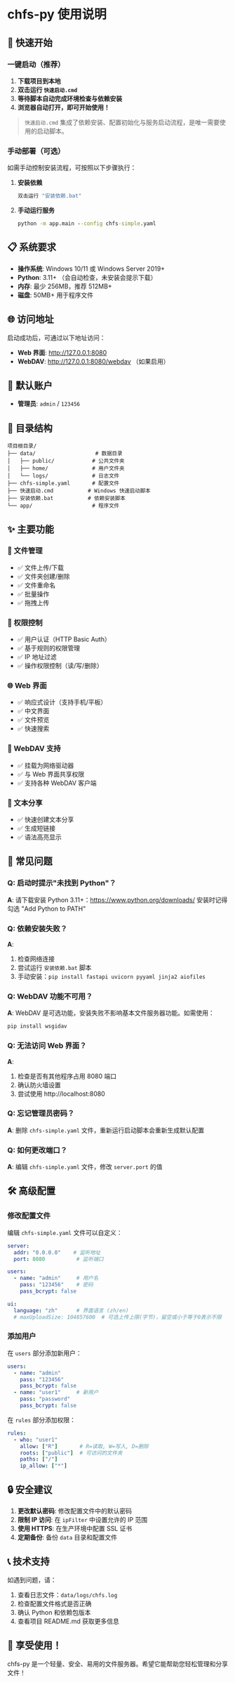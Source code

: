 # chfs-py 使用说明

## 🚀 快速开始

### 一键启动（推荐）

1. **下载项目到本地**
2. **双击运行 `快速启动.cmd`**
3. **等待脚本自动完成环境检查与依赖安装**
4. **浏览器自动打开，即可开始使用！**

> `快速启动.cmd` 集成了依赖安装、配置初始化与服务启动流程，是唯一需要使用的启动脚本。

### 手动部署（可选）

如需手动控制安装流程，可按照以下步骤执行：

1. **安装依赖**
   ```cmd
   双击运行 "安装依赖.bat"
   ```

2. **手动运行服务**
   ```cmd
   python -m app.main --config chfs-simple.yaml
   ```

## 📋 系统要求

- **操作系统**: Windows 10/11 或 Windows Server 2019+
- **Python**: 3.11+ （会自动检查，未安装会提示下载）
- **内存**: 最少 256MB，推荐 512MB+
- **磁盘**: 50MB+ 用于程序文件

## 🌐 访问地址

启动成功后，可通过以下地址访问：

- **Web 界面**: http://127.0.0.1:8080
- **WebDAV**: http://127.0.0.1:8080/webdav （如果启用）

## 👤 默认账户

- **管理员**: `admin` / `123456`

## 📁 目录结构

```
项目根目录/
├── data/                   # 数据目录
│   ├── public/            # 公共文件夹
│   ├── home/              # 用户文件夹
│   └── logs/              # 日志文件
├── chfs-simple.yaml       # 配置文件
├── 快速启动.cmd           # Windows 快速启动脚本
├── 安装依赖.bat           # 依赖安装脚本
└── app/                   # 程序文件
```

## ✨ 主要功能

### 📂 文件管理
- ✅ 文件上传/下载
- ✅ 文件夹创建/删除
- ✅ 文件重命名
- ✅ 批量操作
- ✅ 拖拽上传

### 🔐 权限控制
- ✅ 用户认证（HTTP Basic Auth）
- ✅ 基于规则的权限管理
- ✅ IP 地址过滤
- ✅ 操作权限控制（读/写/删除）

### 🌐 Web 界面
- ✅ 响应式设计（支持手机/平板）
- ✅ 中文界面
- ✅ 文件预览
- ✅ 快速搜索

### 📁 WebDAV 支持
- ✅ 挂载为网络驱动器
- ✅ 与 Web 界面共享权限
- ✅ 支持各种 WebDAV 客户端

### 📝 文本分享
- ✅ 快速创建文本分享
- ✅ 生成短链接
- ✅ 语法高亮显示

## 🔧 常见问题

### Q: 启动时提示"未找到 Python"？
**A**: 请下载安装 Python 3.11+：https://www.python.org/downloads/
安装时记得勾选 "Add Python to PATH"

### Q: 依赖安装失败？
**A**: 
1. 检查网络连接
2. 尝试运行 `安装依赖.bat` 脚本
3. 手动安装：`pip install fastapi uvicorn pyyaml jinja2 aiofiles`

### Q: WebDAV 功能不可用？
**A**: WebDAV 是可选功能，安装失败不影响基本文件服务器功能。如需使用：
```cmd
pip install wsgidav
```

### Q: 无法访问 Web 界面？
**A**: 
1. 检查是否有其他程序占用 8080 端口
2. 确认防火墙设置
3. 尝试使用 http://localhost:8080

### Q: 忘记管理员密码？
**A**: 删除 `chfs-simple.yaml` 文件，重新运行启动脚本会重新生成默认配置

### Q: 如何更改端口？
**A**: 编辑 `chfs-simple.yaml` 文件，修改 `server.port` 的值

## 🛠️ 高级配置

### 修改配置文件

编辑 `chfs-simple.yaml` 文件可以自定义：

```yaml
server:
  addr: "0.0.0.0"    # 监听地址
  port: 8080          # 监听端口

users:
  - name: "admin"     # 用户名
    pass: "123456"    # 密码
    pass_bcrypt: false

ui:
  language: "zh"      # 界面语言 (zh/en)
  # maxUploadSize: 104857600  # 可选上传上限(字节)，留空或小于等于0表示不限
```

### 添加用户

在 `users` 部分添加新用户：

```yaml
users:
  - name: "admin"
    pass: "123456"
    pass_bcrypt: false
  - name: "user1"     # 新用户
    pass: "password"
    pass_bcrypt: false
```

在 `rules` 部分添加权限：

```yaml
rules:
  - who: "user1"
    allow: ["R"]       # R=读取, W=写入, D=删除
    roots: ["public"]  # 可访问的文件夹
    paths: ["/"]
    ip_allow: ["*"]
```

## 🔒 安全建议

1. **更改默认密码**: 修改配置文件中的默认密码
2. **限制 IP 访问**: 在 `ipFilter` 中设置允许的 IP 范围
3. **使用 HTTPS**: 在生产环境中配置 SSL 证书
4. **定期备份**: 备份 `data` 目录和配置文件

## 📞 技术支持

如遇到问题，请：

1. 查看日志文件：`data/logs/chfs.log`
2. 检查配置文件格式是否正确
3. 确认 Python 和依赖包版本
4. 查看项目 README.md 获取更多信息

## 🎉 享受使用！

chfs-py 是一个轻量、安全、易用的文件服务器。希望它能帮助您轻松管理和分享文件！
